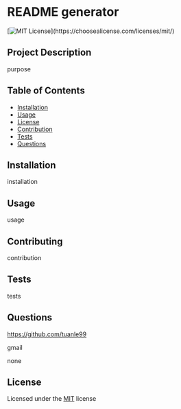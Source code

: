 # README generator

  [![MIT License](https://img.shields.io/apm/l/atomic-design-ui.svg?)](https://choosealicense.com/licenses/mit/)

  ## Project Description
  
  purpose
  
  ## Table of Contents
  
  * [Installation](#installation)
  * [Usage](#usage)
  * [License](#license)
  * [Contribution](#contribution)
  * [Tests](#tests)
  * [Questions](#questions)
  
  ## Installation
  
  installation
  
  ## Usage
  
  usage
  
  ## Contributing
  
  contribution
  
  ## Tests
  
  tests
  
  ## Questions
  
  https://github.com/tuanle99
  
  gmail
  
  none

  ## License
  Licensed under the [MIT](https://choosealicense.com/licenses/mit/) license

